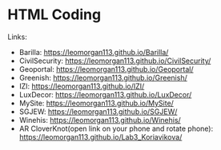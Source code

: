 # HTML Coding

Links:

- Barilla: https://leomorgan113.github.io/Barilla/
- CivilSecurity: https://leomorgan113.github.io/CivilSecurity/
- Geoportal: https://leomorgan113.github.io/Geoportal/
- Greenish: https://leomorgan113.github.io/Greenish/
- IZI: https://leomorgan113.github.io/IZI/
- LuxDecor: https://leomorgan113.github.io/LuxDecor/
- MySite: https://leomorgan113.github.io/MySite/
- SGJEW: https://leomorgan113.github.io/SGJEW/
- Winehis: https://leomorgan113.github.io/Winehis/
- AR CloverKnot(open link on your phone and rotate phone): https://leomorgan113.github.io/Lab3_Koriavikova/
